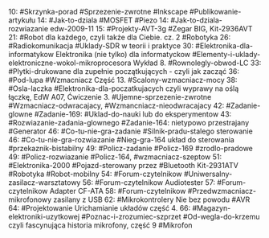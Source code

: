 10: #Skrzynka-porad #Sprzezenie-zwrotne #Inkscape #Publikowanie-artykułu
14: #Jak-to-dziala #MOSFET #Piezo 
14: #Jak-to-dziala-rozwiazanie edw-2009-11 
15: #Projekty-AVT-3g #Zegar BIG, Kit-2936AVT
21: #Robot dla każdego, czyli także dla Ciebie. cz. 2 #Robotyka 
26: #Radiokomunikacja #Uklady-SDR w teorii i praktyce
30: #Elektronika-dla-informatykow Elektronika (nie tylko) dla informatyckow #Elementy-i-uklady-elektroniczne-wokol-mikroprocesora Wykład 8. #Rownolegly-obwod-LC
33: #Plytki-drukowane dla zupełnie początkujących - czyli jak zacząć 
36: #Pod-lupa #Wzmacniacz Część 13.  #Scalony-wzmacniacz-mocy 
38: #Osla-laczka #Elektronika-dla-poczatkujacych czyli wyprawy na oślą łączkę, EdW A07, Ćwiczenie 3. #Ujemne-sprzezenie-zwrotne  #Wzmacniacz-odwracajacy, #Wzmancniacz-nieodwracajacy 
42: #Zadanie-glowne #Zadanie-169: #Uklad-do-nauki lub do eksperymentow
43: #Rozwiazanie-zadania-glownego #Zadanie-164: nietypowo przestrajany #Generator 
46: #Co-tu-nie-gra-zadanie #Silnik-pradu-stalego sterowanie
46: #Co-tu-nie-gra-rozwiazanie #Nieg-gra-164 układ do sterowania #przekaznik-bistabilny
49: #Policz-zadanie #Policz-169 #zrodlo-pradowe
49: #Policz-rozwiazanie #Policz-164, #wzmacniacz-szeptow
51: #Elektronika-2000 #Pojazd-sterowany przez #Bluetooth Kit-2931ATV #Robotyka #Robot-mobilny 
54: #Forum-czytelnikow #Uniwersalny-zasilacz-warsztatowy 
56: #Forum-czytelnikow Audiotester
57: #Forum-czytelnikow Adapter CF-ATA
58: #Forum-czytelnikow #Przedwzmacniacz-mikrofonowy zasilany z USB
62: #Mikrokontrolery Nie bez powodu #AVR
64: #Projektowanie Urichamianie układów część 4.
66: #Magazyn-elektroniki-uzytkowej #Poznac-i-zrozumiec-szprzet #Od-wegla-do-krzemu czyli fascynująca historia mikrofony, część 9 #Mikrofon 